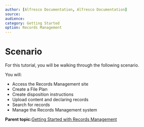 ```yaml
---
author: [Alfresco Documentation, Alfresco Documentation]
source: 
audience: 
category: Getting Started
option: Records Management
---
```


# Scenario

For this tutorial, you will be walking through the following scenario.

You will:

-   Access the Records Management site
-   Create a File Plan
-   Create disposition instructions
-   Upload content and declaring records
-   Search for records
-   Manage the Records Management system

**Parent topic:**[Getting Started with Records Management](../concepts/rm-gs-intro.md)


